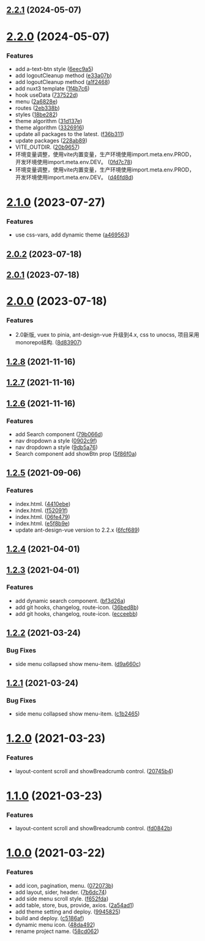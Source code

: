 ## [2.2.1](https://github.com/xinlei3166/vite-vue-template/compare/v2.2.0...v2.2.1) (2024-05-07)



# [2.2.0](https://github.com/xinlei3166/vite-vue-template/compare/v2.1.0...v2.2.0) (2024-05-07)


### Features

* add a-text-btn style ([6eec9a5](https://github.com/xinlei3166/vite-vue-template/commit/6eec9a57f846da5c21deae853d2695520cc67f56))
* add logoutCleanup method ([e33a07b](https://github.com/xinlei3166/vite-vue-template/commit/e33a07b625b1f7e00fd8871556c8fb62fc2764ce))
* add logoutCleanup method ([a1f2468](https://github.com/xinlei3166/vite-vue-template/commit/a1f24680ca20e02e4d50e2b385288cdfc8b3d8d3))
* add nuxt3 template ([1f4b7c6](https://github.com/xinlei3166/vite-vue-template/commit/1f4b7c69cdff6f7c92e509627bbf7d1134b50960))
* hook useData ([737522d](https://github.com/xinlei3166/vite-vue-template/commit/737522d34b443d8186a954369a46ab79535e06aa))
* menu ([2a6828e](https://github.com/xinlei3166/vite-vue-template/commit/2a6828ef766696b54494c64d92f3a1458fe408fe))
* routes ([2eb338b](https://github.com/xinlei3166/vite-vue-template/commit/2eb338bf5412a96e081363bcdb572a99c34b5f17))
* styles ([18be282](https://github.com/xinlei3166/vite-vue-template/commit/18be282c09ef1a3536618e4d291e6a2188d50c70))
* theme algorithm ([31d137e](https://github.com/xinlei3166/vite-vue-template/commit/31d137e1d1f6ae04077ee5e1a10cdf00d7d5a5cd))
* theme algorithm ([3326916](https://github.com/xinlei3166/vite-vue-template/commit/3326916c45ccab2811bb6c4f21201e621dad9513))
* update all packages to the latest. ([f36b311](https://github.com/xinlei3166/vite-vue-template/commit/f36b31141864c465f32c3800e7ca30a8255a5506))
* update packages ([228ab89](https://github.com/xinlei3166/vite-vue-template/commit/228ab89da71cd95adcc54a25c02d5b53b13341de))
* VITE_OUTDIR. ([20b9657](https://github.com/xinlei3166/vite-vue-template/commit/20b96570e674e29db33490af8f062a7e0c88cb3f))
* 环境变量调整，使用vite内置变量，生产环境使用import.meta.env.PROD，开发环境使用import.meta.env.DEV。 ([0fd7c78](https://github.com/xinlei3166/vite-vue-template/commit/0fd7c78b07ac700a0e5ac694aae80fd168650e4f))
* 环境变量调整，使用vite内置变量，生产环境使用import.meta.env.PROD，开发环境使用import.meta.env.DEV。 ([d46fd8d](https://github.com/xinlei3166/vite-vue-template/commit/d46fd8d7cd4204c1a9b7f179e5b54b145400f503))



# [2.1.0](https://github.com/xinlei3166/vite-vue-template/compare/v2.0.2...v2.1.0) (2023-07-27)


### Features

* use css-vars, add dynamic theme ([a469563](https://github.com/xinlei3166/vite-vue-template/commit/a469563d97d5def4a8e74c65de957fcecf33769f))



## [2.0.2](https://github.com/xinlei3166/vite-vue-template/compare/v2.0.1...v2.0.2) (2023-07-18)



## [2.0.1](https://github.com/xinlei3166/vite-vue-template/compare/v2.0.0...v2.0.1) (2023-07-18)



# [2.0.0](https://github.com/xinlei3166/vite-vue-template/compare/v1.2.8...v2.0.0) (2023-07-18)


### Features

* 2.0新版, vuex to pinia, ant-design-vue 升级到4.x, css to unocss, 项目采用monorepo结构. ([8d83907](https://github.com/xinlei3166/vite-vue-template/commit/8d83907142f5509b336e4090969e6f14dafca380))



## [1.2.8](https://github.com/xinlei3166/vite-vue-template/compare/v1.2.7...v1.2.8) (2021-11-16)



## [1.2.7](https://github.com/xinlei3166/vite-vue-template/compare/v1.2.6...v1.2.7) (2021-11-16)



## [1.2.6](https://github.com/xinlei3166/vite-vue-template/compare/v1.2.5...v1.2.6) (2021-11-16)


### Features

* add Search component ([79b066d](https://github.com/xinlei3166/vite-vue-template/commit/79b066d079fcb6d6c7d31b5e9cdb5915ead8458d))
* nav dropdown a style ([0902c9f](https://github.com/xinlei3166/vite-vue-template/commit/0902c9f942d141b653c21f4d41cdfdec48699aa8))
* nav dropdown a style ([9db5a76](https://github.com/xinlei3166/vite-vue-template/commit/9db5a76b5ae1ea121512a155267eb4f169ed545f))
* Search component add showBtn prop ([5f86f0a](https://github.com/xinlei3166/vite-vue-template/commit/5f86f0a2b1a99758253ef53f7458226fa62a1f57))



## [1.2.5](https://github.com/xinlei3166/vite-vue-template/compare/v1.2.4...v1.2.5) (2021-09-06)


### Features

* index.html. ([4410ebe](https://github.com/xinlei3166/vite-vue-template/commit/4410ebef5b71875345572a8a3282ef9c3186c070))
* index.html. ([f52091f](https://github.com/xinlei3166/vite-vue-template/commit/f52091f2c7840552474ab5c49530d4b6e52f6df0))
* index.html. ([06fe479](https://github.com/xinlei3166/vite-vue-template/commit/06fe4796fcf2043139ec926c8a7523cbfdc19249))
* index.html. ([e5f8b9e](https://github.com/xinlei3166/vite-vue-template/commit/e5f8b9e2206b1f9ab8337110d7852956c12a4c39))
* update ant-design-vue version to 2.2.x ([6fcf689](https://github.com/xinlei3166/vite-vue-template/commit/6fcf68938207ddb341fe5af07d1be74ac0303756))



## [1.2.4](https://github.com/xinlei3166/vite-vue-template/compare/v1.2.3...v1.2.4) (2021-04-01)



## [1.2.3](https://github.com/xinlei3166/vite-vue-template/compare/v1.2.2...v1.2.3) (2021-04-01)


### Features

* add dynamic search component. ([bf3d26a](https://github.com/xinlei3166/vite-vue-template/commit/bf3d26a6daeead7d26e50d8ce181c26c34722296))
* add git hooks, changelog, route-icon. ([36bed8b](https://github.com/xinlei3166/vite-vue-template/commit/36bed8bf2001ce98bcceb3df4e0f98d1090a2571))
* add git hooks, changelog, route-icon. ([ecceebb](https://github.com/xinlei3166/vite-vue-template/commit/ecceebba62106ee539eff8521943212d29823f7a))



## [1.2.2](https://github.com/xinlei3166/vite-vue-template/compare/v1.2.1...v1.2.2) (2021-03-24)


### Bug Fixes

* side menu collapsed show menu-item. ([d9a660c](https://github.com/xinlei3166/vite-vue-template/commit/d9a660cd627fcdfb0739fbdb05bf482ef08d50f0))



## [1.2.1](https://github.com/xinlei3166/vite-vue-template/compare/v1.2.0...v1.2.1) (2021-03-24)


### Bug Fixes

* side menu collapsed show menu-item. ([c1b2465](https://github.com/xinlei3166/vite-vue-template/commit/c1b2465bc3276f638fd904de15a08087790ad15b))



# [1.2.0](https://github.com/xinlei3166/vite-vue-template/compare/v1.1.0...v1.2.0) (2021-03-23)


### Features

* layout-content scroll and showBreadcrumb control. ([20745b4](https://github.com/xinlei3166/vite-vue-template/commit/20745b415355e389427e121a95b4f4045d69d6fb))



# [1.1.0](https://github.com/xinlei3166/vite-vue-template/compare/v1.0.0...v1.1.0) (2021-03-23)


### Features

* layout-content scroll and showBreadcrumb control. ([fd0842b](https://github.com/xinlei3166/vite-vue-template/commit/fd0842b76cc5089a833b4897163ddbd521c55320))



# [1.0.0](https://github.com/xinlei3166/vite-vue-template/compare/7b6dc743ebd198b618452bd46b93d7919017f8e9...v1.0.0) (2021-03-22)


### Features

* add icon, pagination, menu. ([072073b](https://github.com/xinlei3166/vite-vue-template/commit/072073b2f80155c8ec666c66deb4b375656080cd))
* add layout, sider, header. ([7b6dc74](https://github.com/xinlei3166/vite-vue-template/commit/7b6dc743ebd198b618452bd46b93d7919017f8e9))
* add side menu scroll style. ([f652fda](https://github.com/xinlei3166/vite-vue-template/commit/f652fda4d22a6fb92fcc76af2a38becfdb155bbe))
* add table, store, bus, provide, axios. ([2a54ad1](https://github.com/xinlei3166/vite-vue-template/commit/2a54ad1e7f78b305dd9b03b9894254e6d04e6b0b))
* add theme setting and deploy. ([9945825](https://github.com/xinlei3166/vite-vue-template/commit/9945825cf91c3d93a6b7d6878bfa50f4f4e563f7))
* build and deploy. ([c5186af](https://github.com/xinlei3166/vite-vue-template/commit/c5186afbc7be3587de2ea58f4aaf79380265426d))
* dynamic menu icon. ([48da492](https://github.com/xinlei3166/vite-vue-template/commit/48da4927045f7544e4866a9ae0208575dfb0cf72))
* rename project name. ([58cd062](https://github.com/xinlei3166/vite-vue-template/commit/58cd062cc8790dfdaab0507347345e0e61c05751))



